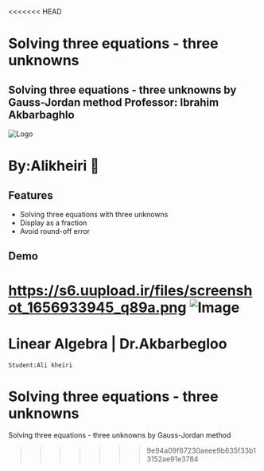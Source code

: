 <<<<<<< HEAD

# Solving three equations - three unknowns

Solving three equations - three unknowns by Gauss-Jordan method
Professor: Ibrahim Akbarbaghlo
----

![Logo](https://s6.uupload.ir/files/add_a_heading_(2)_ty6h.png)


# By:Alikheiri 👋


## Features

- Solving three equations with three unknowns
- Display as a fraction
- Avoid round-off error

## Demo

https://s6.uupload.ir/files/screenshot_1656933945_q89a.png
![Image](https://s6.uupload.ir/files/screenshot_1656933945_q89a.png)
=======
# Linear Algebra |  Dr.Akbarbegloo
    Student:Ali kheiri 
# Solving three equations - three unknowns
Solving three equations - three unknowns by Gauss-Jordan method
>>>>>>> 9e94a09f67230aeee9b635f33b13152ae91e3784
